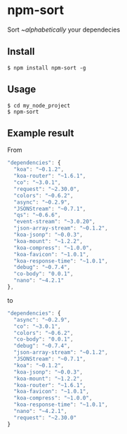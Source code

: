# npm-sort
Sort *~alphabetically* your dependecies

## Install
    $ npm install npm-sort -g

## Usage
    $ cd my_node_project
    $ npm-sort

## Example result

From

```js
"dependencies": {
  "koa": "~0.1.2",
  "koa-router": "~1.6.1",
  "co": "~3.0.1",
  "request": "~2.30.0",
  "colors": "~0.6.2",
  "async": "~0.2.9",
  "JSONStream": "~0.7.1",
  "qs": "~0.6.6",
  "event-stream": "~3.0.20",
  "json-array-stream": "~0.1.2",
  "koa-jsonp": "~0.0.3",
  "koa-mount": "~1.2.2",
  "koa-compress": "~1.0.0",
  "koa-favicon": "~1.0.1",
  "koa-response-time": "~1.0.1",
  "debug": "~0.7.4",
  "co-body": "0.0.1",
  "nano": "~4.2.1"
},
```

to

```js
"dependencies": {
  "async": "~0.2.9",
  "co": "~3.0.1",
  "colors": "~0.6.2",
  "co-body": "0.0.1",
  "debug": "~0.7.4",
  "json-array-stream": "~0.1.2",
  "JSONStream": "~0.7.1",
  "koa": "~0.1.2",
  "koa-jsonp": "~0.0.3",
  "koa-mount": "~1.2.2",
  "koa-router": "~1.6.1",
  "koa-favicon": "~1.0.1",
  "koa-compress": "~1.0.0",
  "koa-response-time": "~1.0.1",
  "nano": "~4.2.1",
  "request": "~2.30.0"
}
```